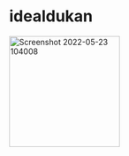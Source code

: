 # idealdukan

<img width="200" alt="Screenshot 2022-05-23 104008" src="https://user-images.githubusercontent.com/74593517/169747772-2b582c80-3d4d-4aec-9d6f-d816b17b3fea.png">
